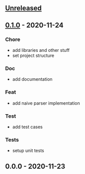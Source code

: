 <a name="unreleased"></a>
## [Unreleased]


<a name="0.1.0"></a>
## [0.1.0] - 2020-11-24
### Chore
- add libraries and other stuff
- set project structure

### Doc
- add documentation

### Feat
- add naive parser implementation

### Test
- add test cases

### Tests
- setup unit tests


<a name="0.0.0"></a>
## 0.0.0 - 2020-11-23

[Unreleased]: https://github.com/noandrea/addresser/compare/0.1.0...HEAD
[0.1.0]: https://github.com/noandrea/addresser/compare/0.0.0...0.1.0
